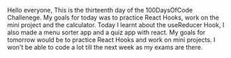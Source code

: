 Hello everyone,
This is the thirteenth day of the 100DaysOfCode Challenege.
My goals for today was to practice React Hooks, work on the mini project and the calculator.
Today I learnt about the useReducer Hook, I also made a menu sorter app and a quiz app with react.
My goals for tomorrow would be to practice React Hooks and work on mini projects.
I won't be able to code a lot till the next week as my exams are there.

